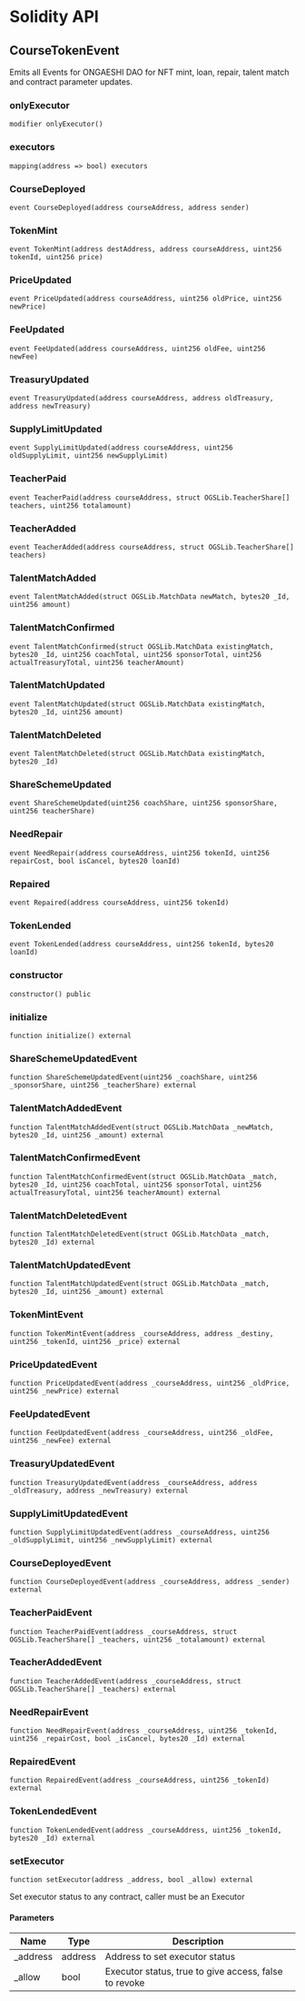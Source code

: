 # Solidity API

## CourseTokenEvent

Emits all Events for ONGAESHI DAO for NFT mint, loan, repair, talent match and contract parameter updates.

### onlyExecutor

```solidity
modifier onlyExecutor()
```

### executors

```solidity
mapping(address => bool) executors
```

### CourseDeployed

```solidity
event CourseDeployed(address courseAddress, address sender)
```

### TokenMint

```solidity
event TokenMint(address destAddress, address courseAddress, uint256 tokenId, uint256 price)
```

### PriceUpdated

```solidity
event PriceUpdated(address courseAddress, uint256 oldPrice, uint256 newPrice)
```

### FeeUpdated

```solidity
event FeeUpdated(address courseAddress, uint256 oldFee, uint256 newFee)
```

### TreasuryUpdated

```solidity
event TreasuryUpdated(address courseAddress, address oldTreasury, address newTreasury)
```

### SupplyLimitUpdated

```solidity
event SupplyLimitUpdated(address courseAddress, uint256 oldSupplyLimit, uint256 newSupplyLimit)
```

### TeacherPaid

```solidity
event TeacherPaid(address courseAddress, struct OGSLib.TeacherShare[] teachers, uint256 totalamount)
```

### TeacherAdded

```solidity
event TeacherAdded(address courseAddress, struct OGSLib.TeacherShare[] teachers)
```

### TalentMatchAdded

```solidity
event TalentMatchAdded(struct OGSLib.MatchData newMatch, bytes20 _Id, uint256 amount)
```

### TalentMatchConfirmed

```solidity
event TalentMatchConfirmed(struct OGSLib.MatchData existingMatch, bytes20 _Id, uint256 coachTotal, uint256 sponsorTotal, uint256 actualTreasuryTotal, uint256 teacherAmount)
```

### TalentMatchUpdated

```solidity
event TalentMatchUpdated(struct OGSLib.MatchData existingMatch, bytes20 _Id, uint256 amount)
```

### TalentMatchDeleted

```solidity
event TalentMatchDeleted(struct OGSLib.MatchData existingMatch, bytes20 _Id)
```

### ShareSchemeUpdated

```solidity
event ShareSchemeUpdated(uint256 coachShare, uint256 sponsorShare, uint256 teacherShare)
```

### NeedRepair

```solidity
event NeedRepair(address courseAddress, uint256 tokenId, uint256 repairCost, bool isCancel, bytes20 loanId)
```

### Repaired

```solidity
event Repaired(address courseAddress, uint256 tokenId)
```

### TokenLended

```solidity
event TokenLended(address courseAddress, uint256 tokenId, bytes20 loanId)
```

### constructor

```solidity
constructor() public
```

### initialize

```solidity
function initialize() external
```

### ShareSchemeUpdatedEvent

```solidity
function ShareSchemeUpdatedEvent(uint256 _coachShare, uint256 _sponsorShare, uint256 _teacherShare) external
```

### TalentMatchAddedEvent

```solidity
function TalentMatchAddedEvent(struct OGSLib.MatchData _newMatch, bytes20 _Id, uint256 _amount) external
```

### TalentMatchConfirmedEvent

```solidity
function TalentMatchConfirmedEvent(struct OGSLib.MatchData _match, bytes20 _Id, uint256 coachTotal, uint256 sponsorTotal, uint256 actualTreasuryTotal, uint256 teacherAmount) external
```

### TalentMatchDeletedEvent

```solidity
function TalentMatchDeletedEvent(struct OGSLib.MatchData _match, bytes20 _Id) external
```

### TalentMatchUpdatedEvent

```solidity
function TalentMatchUpdatedEvent(struct OGSLib.MatchData _match, bytes20 _Id, uint256 _amount) external
```

### TokenMintEvent

```solidity
function TokenMintEvent(address _courseAddress, address _destiny, uint256 _tokenId, uint256 _price) external
```

### PriceUpdatedEvent

```solidity
function PriceUpdatedEvent(address _courseAddress, uint256 _oldPrice, uint256 _newPrice) external
```

### FeeUpdatedEvent

```solidity
function FeeUpdatedEvent(address _courseAddress, uint256 _oldFee, uint256 _newFee) external
```

### TreasuryUpdatedEvent

```solidity
function TreasuryUpdatedEvent(address _courseAddress, address _oldTreasury, address _newTreasury) external
```

### SupplyLimitUpdatedEvent

```solidity
function SupplyLimitUpdatedEvent(address _courseAddress, uint256 _oldSupplyLimit, uint256 _newSupplyLimit) external
```

### CourseDeployedEvent

```solidity
function CourseDeployedEvent(address _courseAddress, address _sender) external
```

### TeacherPaidEvent

```solidity
function TeacherPaidEvent(address _courseAddress, struct OGSLib.TeacherShare[] _teachers, uint256 _totalamount) external
```

### TeacherAddedEvent

```solidity
function TeacherAddedEvent(address _courseAddress, struct OGSLib.TeacherShare[] _teachers) external
```

### NeedRepairEvent

```solidity
function NeedRepairEvent(address _courseAddress, uint256 _tokenId, uint256 _repairCost, bool _isCancel, bytes20 _Id) external
```

### RepairedEvent

```solidity
function RepairedEvent(address _courseAddress, uint256 _tokenId) external
```

### TokenLendedEvent

```solidity
function TokenLendedEvent(address _courseAddress, uint256 _tokenId, bytes20 _Id) external
```

### setExecutor

```solidity
function setExecutor(address _address, bool _allow) external
```

Set executor status to any contract, caller must be an Executor

#### Parameters

| Name | Type | Description |
| ---- | ---- | ----------- |
| _address | address | Address to set executor status |
| _allow | bool | Executor status, true to give access, false to revoke |

